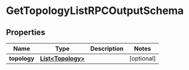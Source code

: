 
# GetTopologyListRPCOutputSchema

## Properties
Name | Type | Description | Notes
------------ | ------------- | ------------- | -------------
**topology** | [**List&lt;Topology&gt;**](Topology.md) |  |  [optional]



